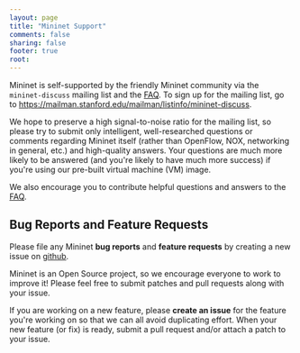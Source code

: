 ```yaml
---
layout: page
title: "Mininet Support"
comments: false
sharing: false
footer: true
root:
---
```

Mininet is self-supported by the friendly Mininet community via the `mininet-discuss` mailing list and the [FAQ](https://github.com/mininet/mininet/wiki/FAQ). To sign up for the mailing list, go to <https://mailman.stanford.edu/mailman/listinfo/mininet-discuss>.

We hope to preserve a high signal-to-noise ratio for the mailing list, so please try to submit only intelligent, well-researched questions or comments regarding Mininet itself (rather than OpenFlow, NOX, networking in general, etc.) and high-quality answers. Your questions are much more likely to be answered (and you're likely to have much more success) if you're using our pre-built virtual machine (VM) image.

We also encourage you to contribute helpful questions and answers to the [FAQ](https://github.com/mininet/mininet/wiki/FAQ).

Bug Reports and Feature Requests
---------------------------------

Please file any Mininet **bug reports** and **feature requests** by creating a new issue on [github](https://github.com/mininet/mininet/issues). 

Mininet is an Open Source project, so we encourage everyone to work to improve it! Please feel free to submit patches and pull requests along with your issue.

If you are working on a new feature, please **create an issue** for the feature you're working on so that we can all avoid duplicating effort. When your new feature (or fix) is ready, submit a pull request and/or attach a patch to your issue.

<!--
Older bugs are listed at [Bugs](Bugs) and feature requests at [Feature-Requests](Feature-Requests.md).
-->

